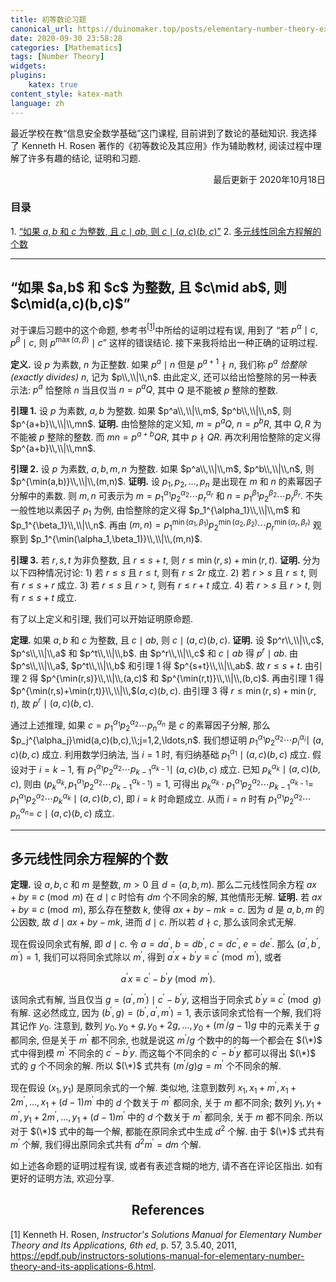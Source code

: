 ```yaml
---
title: 初等数论习题
canonical_url: https://duinomaker.top/posts/elementary-number-theory-exercises/
date: 2020-09-30 23:58:28
categories: [Mathematics]
tags: [Number Theory]
widgets:
plugins:
    katex: true
content_style: katex-math
language: zh
---
```


最近学校在教“信息安全数学基础”这门课程, 目前讲到了数论的基础知识. 我选择了 Kenneth H. Rosen 著作的《初等数论及其应用》作为辅助教材, 阅读过程中理解了许多有趣的结论, 证明和习题.

<p style="text-align: right;">最后更新于 2020年10月18日</p>

<!-- more -->

### 目录

1.&nbsp;<a href="#section-01">“如果 $a,b$ 和 $c$ 为整数, 且 $c\mid ab$, 则 $c\mid(a,c)(b,c)$”</a>
2.&nbsp;<a href="#section-02">多元线性同余方程解的个数</a>

---

<h2 id="section-01">“如果 $a,b$ 和 $c$ 为整数, 且 $c\mid ab$, 则 $c\mid(a,c)(b,c)$”</h2>

对于课后习题中的这个命题, 参考书<span class="serif"><sup>[<a href="#cite-1">1</a>]</sup></span>中所给的证明过程有误, 用到了 “若 $p^\alpha\mid c$, $p^\beta\mid c$, 则 $p^{\max(\alpha,\beta)}\mid c$” 这样的错误结论. 接下来我将给出一种正确的证明过程.

**定义.** 设 $p$ 为素数, $n$ 为正整数. 如果 $p^a\mid n$ 但是 $p^{a+1}\nmid n$, 我们称 $p^a$ *恰整除(exactly divides)* $n$, 记为 $p\\,\\|\\,n$. 由此定义, 还可以给出恰整除的另一种表示法: $p^a$ 恰整除 $n$ 当且仅当 $n=p^aQ$, 其中 $Q$ 是不能被 $p$ 整除的整数.

**引理 1.** 设 $p$ 为素数, $a,b$ 为整数. 如果 $p^a\\,\\|\\,m$, $p^b\\,\\|\\,n$, 则 $p^{a+b}\\,\\|\\,mn$.
**证明.** 由恰整除的定义知, $m=p^aQ$, $n=p^bR$, 其中 $Q,R$ 为不能被 $p$ 整除的整数. 而 $mn=p^{a+b}QR$, 其中 $p\nmid QR$. 再次利用恰整除的定义得 $p^{a+b}\\,\\|\\,mn$. <span class="qed"></span>

**引理 2.** 设 $p$ 为素数, $a,b,m,n$ 为整数. 如果 $p^a\\,\\|\\,m$, $p^b\\,\\|\\,n$, 则 $p^{\min(a,b)}\\,\\|\\,(m,n)$.
**证明.** 设 $p_1,p_2,\ldots,p_n$ 是出现在 $m$ 和 $n$ 的素幂因子分解中的素数. 则 $m,n$ 可表示为 $m=p_1^{\alpha_1}p_2^{\alpha_2}\cdots p_r^{\alpha_r}$ 和 $n=p_1^{\beta_1}p_2^{\beta_2}\cdots p_r^{\beta_r}$. 不失一般性地以素因子 $p_1$ 为例, 由恰整除的定义得 $p_1^{\alpha_1}\\,\\|\\,m$ 和 $p_1^{\beta_1}\\,\\|\\,n$. 再由 $(m,n)=p_1^{\min(\alpha_1,\beta_1)}$&#8203;$p_2^{\min(\alpha_2,\beta_2)}\cdots p_r^{\min(\alpha_r,\beta_r)}$ 观察到 $p_1^{\min(\alpha_1,\beta_1)}\\,\\|\\,(m,n)$. <span class="qed"></span>

**引理 3.** 若 $r,s,t$ 为非负整数, 且 $r\leq s+t$, 则 $r\leq\min(r,s)+\min(r,t)$.
**证明.** 分为以下四种情况讨论: 1) 若 $r\leq s$ 且 $r\leq t$, 则有 $r\leq 2r$ 成立. 2) 若 $r\gt s$ 且 $r\leq t$, 则有 $r\leq s+r$ 成立. 3) 若 $r\leq s$ 且 $r\gt t$, 则有 $r\leq r+t$ 成立. 4) 若 $r\gt s$ 且 $r\gt t$, 则有 $r\leq s+t$ 成立. <span class="qed"></span>

有了以上定义和引理, 我们可以开始证明原命题.

**定理.** 如果 $a,b$ 和 $c$ 为整数, 且 $c\mid ab$, 则 $c\mid(a,c)(b,c)$.
**证明.** 设 $p^r\\,\\|\\,c$, $p^s\\,\\|\\,a$ 和 $p^t\\,\\|\\,b$. 由 $p^r\\,\\|\\,c$ 和 $c\mid ab$ 得 $p^r\mid ab$. 由 $p^s\\,\\|\\,a$, $p^t\\,\\|\\,b$ 和引理 1 得 $p^{s+t}\\,\\|\\,ab$. 故 $r\leq s+t$. 由引理 2 得 $p^{\min(r,s)}\\,\\|\\,(a,c)$ 和 $p^{\min(r,t)}\\,\\|\\,(b,c)$. 再由引理 1 得 $p^{\min(r,s)+\min(r,t)}\\,\\|\\,$&#8203;$(a,c)(b,c)$. 由引理 3 得 $r\leq\min(r,s)+\min(r,t)$, 故 $p^r\mid(a,c)(b,c)$.

通过上述推理, 如果 $c=p_1^{\alpha_1}p_2^{\alpha_2}\cdots p_n^{\alpha_n}$ 是 $c$ 的素幂因子分解, 那么 $p_j^{\alpha_j}\mid(a,c)(b,c),\\;j=1,2,\ldots,n$. 我们想证明 $p_1^{\alpha_1}p_2^{\alpha_2}\cdots p_i^{\alpha_i}\mid$ $(a,c)(b,c)$ 成立. 利用数学归纳法, 当 $i=1$ 时, 有归纳基础 $p_1^{\alpha_1}\mid(a,c)(b,c)$ 成立. 假设对于 $i=k-1$, 有 $p_1^{\alpha_1}p_2^{\alpha_2}\cdots p_{k-1}^{\alpha_{k-1}}\mid$ $(a,c)(b,c)$ 成立. 已知 $p_k^{\alpha_k}\mid(a,c)(b,c)$, 则由 $(p_k^{\alpha_k},p_1^{\alpha_1}p_2^{\alpha_2}\cdots p_{k-1}^{\alpha_{k-1}})=1$, 可得出 $p_k^{\alpha_k}\cdot p_1^{\alpha_1}p_2^{\alpha_2}\cdots p_{k-1}^{\alpha_{k-1}}=$ $p_1^{\alpha_1}p_2^{\alpha_2}\cdots p_k^{\alpha_k}\mid(a,c)(b,c)$, 即 $i=k$ 时命题成立. 从而 $i=n$ 时有 $p_1^{\alpha_1}p_2^{\alpha_2}\cdots p_n^{\alpha_n}=$ $c\mid(a,c)(b,c)$ 成立. <span class="qed"></span>

---

<h2 id="section-02">多元线性同余方程解的个数</h2>

**定理.** 设 $a,b,c$ 和 $m$ 是整数, $m>0$ 且 $d=(a,b,m)$. 那么二元线性同余方程 $ax+by\equiv c\pmod m$ 在 $d\mid c$ 时恰有 $dm$ 个不同余的解, 其他情形无解.
**证明.** 若 $ax+by\equiv c\pmod m$, 那么存在整数 $k$, 使得 $ax+by-mk=c$. 因为 $d$ 是 $a,b,m$ 的公因数, 故 $d\mid ax+by-mk$, 进而 $d\mid c$. 所以若 $d\nmid c$, 那么该同余式无解.

现在假设同余式有解, 即 $d\mid c$. 令 $a=da^\prime$, $b=db^\prime$, $c=dc^\prime$, $e=de^\prime$. 那么 $(a^\prime,b^\prime,m^\prime)=1$, 我们可以将同余式除以 $m^\prime$, 得到 $a^\prime x+b^\prime y\equiv c^\prime$&#8203;$\pmod{m^\prime}$, 或者

$$a^\prime x\equiv c^\prime-b^\prime y\pmod{m^\prime}.\tag{$*$}$$

该同余式有解, 当且仅当 $g=(a^\prime,m^\prime)\mid c^\prime-b^\prime y$, 这相当于同余式 $b^\prime y\equiv c^\prime\pmod g$ 有解. 这必然成立, 因为 $(b^\prime,g)=(b^\prime,a^\prime,m^\prime)=1$, 表示该同余式恰有一个解, 我们将其记作 $y_0$. 注意到, 数列 $y_0,y_0+g,y_0+2g,$&thinsp;$\ldots,y_0+(m^\prime/g-1)g$ 中的元素关于 $g$ 都同余, 但是关于 $m^\prime$ 都不同余, 也就是说这 $m^\prime/g$ 个数中的的每一个都会在 $(\*)$ 式中得到模 $m^\prime$ 不同余的 $c^\prime-b^\prime y$. 而这每个不同余的 $c^\prime-b^\prime y$ 都可以得出 $(\*)$ 式的 $g$ 个不同余的解. 所以 $(\*)$ 式共有 $(m^\prime/g)g=m^\prime$ 个不同余的解.

现在假设 $(x_1,y_1)$ 是原同余式的一个解. 类似地, 注意到数列 $x_1,x_1+m^\prime,x_1+2m^\prime,$&thinsp;$\ldots,x_1+(d-1)m^\prime$ 中的 $d$ 个数关于 $m^\prime$ 都同余, 关于 $m$ 都不同余; 数列 $y_1,y_1+m^\prime,y_1+2m^\prime,$&thinsp;$\ldots,y_1+(d-1)m^\prime$ 中的 $d$ 个数关于 $m^\prime$ 都同余, 关于 $m$ 都不同余. 所以对于 $(\*)$ 式中的每一个解, 都能在原同余式中生成 $d^2$ 个解. 由于 $(\*)$ 式共有 $m^\prime$ 个解, 我们得出原同余式共有 $d^2m^\prime=dm$ 个解. <span class="qed"></span>

如上述各命题的证明过程有误, 或者有表述含糊的地方, 请不吝在评论区指出. 如有更好的证明方法, 欢迎分享.

<h2 class="serif" style="text-align:center;">References</h2>

<p id="cite-1" class="serif">[1] Kenneth H. Rosen, <em>Instructor's Solutions Manual for Elementary Number Theory and Its Applications, 6th ed</em>, p. 57, 3.5.40, 2011, <a href="https://epdf.pub/instructors-solutions-manual-for-elementary-number-theory-and-its-applications-6.html" target="_blank">https://epdf.pub/instructors-solutions-manual-for-elementary-number-theory-and-its-applications-6.html</a>.</p>
